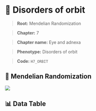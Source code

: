 # 🧪 Disorders of orbit

> **Root:** Mendelian Randomization

> **Chapter:** 7  

> **Chapter name:** Eye and adnexa

> **Phenotype:** Disorders of orbit  

> **Code:** `H7_ORBIT`

## 🧬 Mendelian Randomization  

<img src="/MR/Figures/Forward/H7_ORBIT.png"/>

## 📊 Data Table

<CsvTableMRF src="/public/MR/Data/Forward/H7_ORBIT.csv"/>
